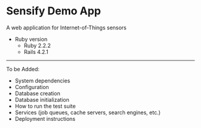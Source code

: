 # Sensify Demo App

A web application for Internet-of-Things sensors

* Ruby version
    * Ruby 2.2.2
    * Rails 4.2.1

---

To be Added:

* System dependencies
* Configuration
* Database creation
* Database initialization
* How to run the test suite
* Services (job queues, cache servers, search engines, etc.)
* Deployment instructions
